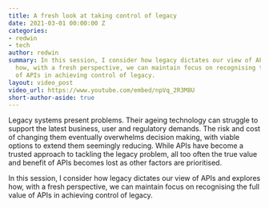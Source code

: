 ```yaml
---
title: A fresh look at taking control of legacy
date: 2021-03-01 00:00:00 Z
categories:
- redwin
- tech
author: redwin
summary: In this session, I consider how legacy dictates our view of APIs and explores
  how, with a fresh perspective, we can maintain focus on recognising the full value
  of APIs in achieving control of legacy.
layout: video_post
video_url: https://www.youtube.com/embed/npVq_2R3M8U
short-author-aside: true
---
```


Legacy systems present problems. Their ageing technology can struggle to support the latest business, user and regulatory demands. The risk and cost of changing them eventually overwhelms decision making, with viable options to extend them seemingly reducing. While APIs have become a trusted approach to tackling the legacy problem, all too often the true value and benefit of APIs becomes lost as other factors are prioritised.

In this session, I consider how legacy dictates our view of APIs and explores how, with a fresh perspective, we can maintain focus on recognising the full value of APIs in achieving control of legacy.
